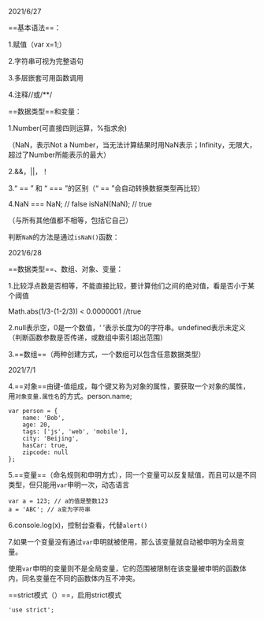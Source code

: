 2021/6/27

==基本语法==：

1.赋值（var x=1;）

2.字符串可视为完整语句

3.多层嵌套可用函数调用

4.注释//或/**/



==数据类型==和变量：

1.Number(可直接四则运算，%指求余)

（NaN，表示Not a Number，当无法计算结果时用NaN表示；Infinity，无限大，超过了Number所能表示的最大）

2.&&，||，！

3.“ == ” 和 “ === ”的区别（“ == ”会自动转换数据类型再比较）

4.NaN === NaN; // false      isNaN(NaN); // true

（与所有其他值都不相等，包括它自己）

判断`NaN`的方法是通过`isNaN()`函数：



2021/6/28

==数据类型==、数组、对象、变量：

1.比较浮点数是否相等，不能直接比较，要计算他们之间的绝对值，看是否小于某个阈值

Math.abs(1/3-(1-2/3)) < 0.0000001     //true

2.null表示空，0是一个数值，‘ ’表示长度为0的字符串。undefined表示未定义（判断函数参数是否传递，或数组中索引超出范围）

3.==数组==（两种创建方式，一个数组可以包含任意数据类型）



2021/7/1

4.==对象==由键-值组成，每个键又称为对象的属性，要获取一个对象的属性，用`对象变量.属性名`的方式。person.name; 

```
var person = {
    name: 'Bob',
    age: 20,
    tags: ['js', 'web', 'mobile'],
    city: 'Beijing',
    hasCar: true,
    zipcode: null
};
```

5.==变量==（命名规则和申明方式），同一个变量可以反复赋值，而且可以是不同类型，但只能用`var`申明一次，动态语言

```
var a = 123; // a的值是整数123
a = 'ABC'; // a变为字符串
```

6.console.log(x)，控制台查看，代替`alert()`

7.如果一个变量没有通过`var`申明就被使用，那么该变量就自动被申明为全局变量。

使用`var`申明的变量则不是全局变量，它的范围被限制在该变量被申明的函数体内，同名变量在不同的函数体内互不冲突。

==strict模式（）==，启用strict模式

```
'use strict';
```